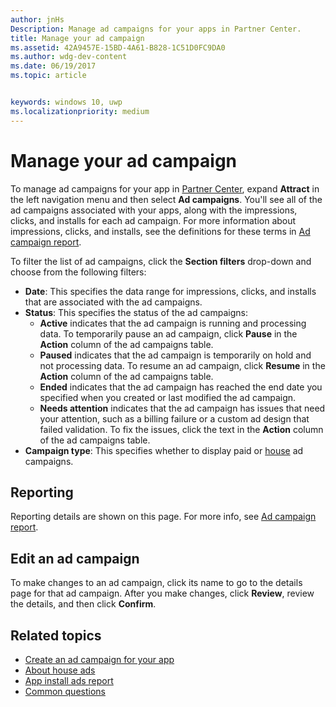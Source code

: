 ```yaml
---
author: jnHs
Description: Manage ad campaigns for your apps in Partner Center.
title: Manage your ad campaign
ms.assetid: 42A9457E-15BD-4A61-B828-1C51D0FC9DA0
ms.author: wdg-dev-content
ms.date: 06/19/2017
ms.topic: article


keywords: windows 10, uwp
ms.localizationpriority: medium
---
```


# Manage your ad campaign


To manage ad campaigns for your app in [Partner Center](https://partner.microsoft.com/dashboard), expand **Attract** in the left navigation menu and then select **Ad campaigns**. You'll see all of the ad campaigns associated with your apps, along with the impressions, clicks, and installs for each ad campaign. For more information about impressions, clicks, and installs, see the definitions for these terms in [Ad campaign report](promote-your-app-report.md).

To filter the list of ad campaigns, click the **Section filters** drop-down and choose from the following filters:

-   **Date**: This specifies the data range for impressions, clicks, and installs that are associated with the ad campaigns.
-   **Status**: This specifies the status of the ad campaigns:
    -   **Active** indicates that the ad campaign is running and processing data. To temporarily pause an ad campaign, click **Pause** in the **Action** column of the ad campaigns table.
    -   **Paused** indicates that the ad campaign is temporarily on hold and not processing data. To resume an ad campaign, click **Resume** in the **Action** column of the ad campaigns table.
    -   **Ended** indicates that the ad campaign has reached the end date you specified when you created or last modified the ad campaign.
    -   **Needs attention** indicates that the ad campaign has issues that need your attention, such as a billing failure or a custom ad design that failed validation. To fix the issues, click the text in the **Action** column of the ad campaigns table.
-   **Campaign type**: This specifies whether to display paid or [house](about-house-ads.md) ad campaigns.

## Reporting


Reporting details are shown on this page. For more info, see [Ad campaign report](promote-your-app-report.md).


## Edit an ad campaign

To make changes to an ad campaign, click its name to go to the details page for that ad campaign. After you make changes, click **Review**, review the details, and then click **Confirm**.


## Related topics


* [Create an ad campaign for your app](create-an-ad-campaign-for-your-app.md)
* [About house ads](about-house-ads.md)
* [App install ads report](app-install-ads-reports.md)
* [Common questions](common-questions.md)
 

 




